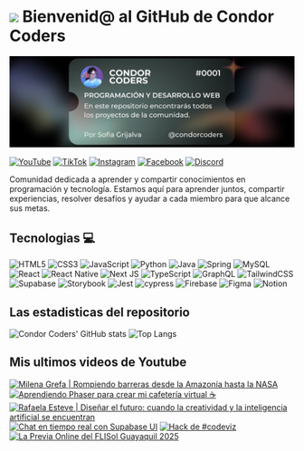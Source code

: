 # <img src="https://media.giphy.com/media/lGhBlBMIN2XsEteTN3/giphy.gif" width="100"/> Bienvenid@ al GitHub de Condor Coders

![Banner de Condor Coders](banner-github-condor-coders.png)

[![YouTube](https://img.shields.io/badge/YouTube-%23FF0000.svg?style=for-the-badge&logo=YouTube&logoColor=white)](https://www.youtube.com/@condorcoders)
[![TikTok](https://img.shields.io/badge/TikTok-%23000000.svg?style=for-the-badge&logo=TikTok&logoColor=white)](https://www.tiktok.com/@condorcoders)
[![Instagram](https://img.shields.io/badge/Instagram-%23E4405F.svg?style=for-the-badge&logo=Instagram&logoColor=white)](https://www.instagram.com/condorcoders/)
[![Facebook](https://img.shields.io/badge/Facebook-%231877F2.svg?style=for-the-badge&logo=Facebook&logoColor=white)](https://www.facebook.com/condorcoders/)
[![Discord](https://img.shields.io/badge/Discord-%235865F2.svg?style=for-the-badge&logo=discord&logoColor=white)](https://discord.gg/ah7zYsBU)

Comunidad dedicada a aprender y compartir conocimientos en programación y tecnología. Estamos aquí para aprender juntos, compartir experiencias, resolver desafíos y ayudar a cada miembro para que alcance sus metas.

## Tecnologias 💻
![HTML5](https://img.shields.io/badge/html5-%23E34F26.svg?style=for-the-badge&logo=html5&logoColor=white)
![CSS3](https://img.shields.io/badge/css3-%231572B6.svg?style=for-the-badge&logo=css3&logoColor=white)
![JavaScript](https://img.shields.io/badge/javascript-%23323330.svg?style=for-the-badge&logo=javascript&logoColor=%23F7DF1E)
![Python](https://img.shields.io/badge/python-3670A0?style=for-the-badge&logo=python&logoColor=ffdd54)
![Java](https://img.shields.io/badge/java-%23ED8B00.svg?style=for-the-badge&logo=openjdk&logoColor=white)
![Spring](https://img.shields.io/badge/spring-%236DB33F.svg?style=for-the-badge&logo=spring&logoColor=white)
![MySQL](https://img.shields.io/badge/mysql-%2300f.svg?style=for-the-badge&logo=mysql&logoColor=white)
<br/>
![React](https://img.shields.io/badge/react-%2320232a.svg?style=for-the-badge&logo=react&logoColor=%2361DAFB)
![React Native](https://img.shields.io/badge/react_native-%2320232a.svg?style=for-the-badge&logo=react&logoColor=%2361DAFB)
![Next JS](https://img.shields.io/badge/Next-black?style=for-the-badge&logo=next.js&logoColor=white)
![TypeScript](https://img.shields.io/badge/typescript-%23007ACC.svg?style=for-the-badge&logo=typescript&logoColor=white)
![GraphQL](https://img.shields.io/badge/-GraphQL-E10098?style=for-the-badge&logo=graphql&logoColor=white)
![TailwindCSS](https://img.shields.io/badge/tailwindcss-%2338B2AC.svg?style=for-the-badge&logo=tailwind-css&logoColor=white)
<br/>
![Supabase](https://img.shields.io/badge/Supabase-3ECF8E?style=for-the-badge&logo=supabase&logoColor=white)
![Storybook](https://img.shields.io/badge/-Storybook-FF4785?style=for-the-badge&logo=storybook&logoColor=white)
![Jest](https://img.shields.io/badge/-jest-%23C21325?style=for-the-badge&logo=jest&logoColor=white)
![cypress](https://img.shields.io/badge/-cypress-%23E5E5E5?style=for-the-badge&logo=cypress&logoColor=058a5e)
![Firebase](https://img.shields.io/badge/Firebase-039BE5?style=for-the-badge&logo=Firebase&logoColor=white)
![Figma](https://img.shields.io/badge/figma-%23F24E1E.svg?style=for-the-badge&logo=figma&logoColor=white)
![Notion](https://img.shields.io/badge/Notion-%23000000.svg?style=for-the-badge&logo=notion&logoColor=white)

## Las estadisticas del repositorio
![Condor Coders' GitHub stats](https://github-readme-stats.vercel.app/api?username=condorcoders&show_icons=true&theme=dark) ![Top Langs](https://github-readme-stats.vercel.app/api/top-langs/?username=condorcoders&layout=compact&theme=dark)

## Mis ultimos videos de Youtube
<!-- BEGIN YOUTUBE-CARDS -->
[![Milena Grefa | Rompiendo barreras desde la Amazonía hasta la NASA](https://ytcards.demolab.com/?id=PaEGHSE92fw&title=Milena+Grefa+%7C+Rompiendo+barreras+desde+la+Amazon%C3%ADa+hasta+la+NASA&lang=en&timestamp=1749984311&background_color=%230d1117&title_color=%23ffffff&stats_color=%23dedede&max_title_lines=1&width=250&border_radius=5 "Milena Grefa | Rompiendo barreras desde la Amazonía hasta la NASA")](https://www.youtube.com/watch?v=PaEGHSE92fw)
[![Aprendiendo Phaser para crear mi cafetería virtual ☕](https://ytcards.demolab.com/?id=hHwNBtg87p0&title=Aprendiendo+Phaser+para+crear+mi+cafeter%C3%ADa+virtual+%E2%98%95&lang=en&timestamp=1749822336&background_color=%230d1117&title_color=%23ffffff&stats_color=%23dedede&max_title_lines=1&width=250&border_radius=5 "Aprendiendo Phaser para crear mi cafetería virtual ☕")](https://www.youtube.com/watch?v=hHwNBtg87p0)
[![Rafaela Esteve | Diseñar el futuro: cuando la creatividad y la inteligencia artificial se encuentran](https://ytcards.demolab.com/?id=BqXKl5vA55M&title=Rafaela+Esteve+%7C+Dise%C3%B1ar+el+futuro%3A+cuando+la+creatividad+y+la+inteligencia+artificial+se+encuentran&lang=en&timestamp=1748781849&background_color=%230d1117&title_color=%23ffffff&stats_color=%23dedede&max_title_lines=1&width=250&border_radius=5 "Rafaela Esteve | Diseñar el futuro: cuando la creatividad y la inteligencia artificial se encuentran")](https://www.youtube.com/watch?v=BqXKl5vA55M)
[![Chat en tiempo real con Supabase UI](https://ytcards.demolab.com/?id=CIseskgH6tY&title=Chat+en+tiempo+real+con+Supabase+UI&lang=en&timestamp=1748469874&background_color=%230d1117&title_color=%23ffffff&stats_color=%23dedede&max_title_lines=1&width=250&border_radius=5 "Chat en tiempo real con Supabase UI")](https://www.youtube.com/watch?v=CIseskgH6tY)
[![Hack de #codeviz](https://ytcards.demolab.com/?id=4sxPu6RjlK8&title=Hack+de+%23codeviz&lang=en&timestamp=1747845200&background_color=%230d1117&title_color=%23ffffff&stats_color=%23dedede&max_title_lines=1&width=250&border_radius=5 "Hack de #codeviz")](https://www.youtube.com/shorts/4sxPu6RjlK8)
[![La Previa Online del FLISol Guayaquil 2025](https://ytcards.demolab.com/?id=4Uh-8GFokwc&title=La+Previa+Online+del+FLISol+Guayaquil+2025&lang=en&timestamp=1747523659&background_color=%230d1117&title_color=%23ffffff&stats_color=%23dedede&max_title_lines=1&width=250&border_radius=5 "La Previa Online del FLISol Guayaquil 2025")](https://www.youtube.com/watch?v=4Uh-8GFokwc)
<!-- END YOUTUBE-CARDS -->

